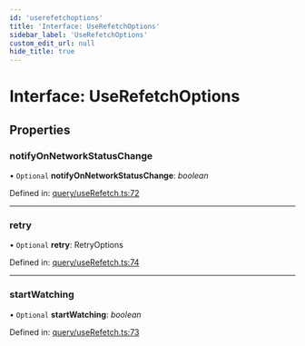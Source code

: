 ```yaml
---
id: 'userefetchoptions'
title: 'Interface: UseRefetchOptions'
sidebar_label: 'UseRefetchOptions'
custom_edit_url: null
hide_title: true
---
```


# Interface: UseRefetchOptions

## Properties

### notifyOnNetworkStatusChange

• `Optional` **notifyOnNetworkStatusChange**: _boolean_

Defined in: [query/useRefetch.ts:72](https://github.com/gqless/gqless/blob/master/packages/react/src/query/useRefetch.ts#L72)

---

### retry

• `Optional` **retry**: RetryOptions

Defined in: [query/useRefetch.ts:74](https://github.com/gqless/gqless/blob/master/packages/react/src/query/useRefetch.ts#L74)

---

### startWatching

• `Optional` **startWatching**: _boolean_

Defined in: [query/useRefetch.ts:73](https://github.com/gqless/gqless/blob/master/packages/react/src/query/useRefetch.ts#L73)
